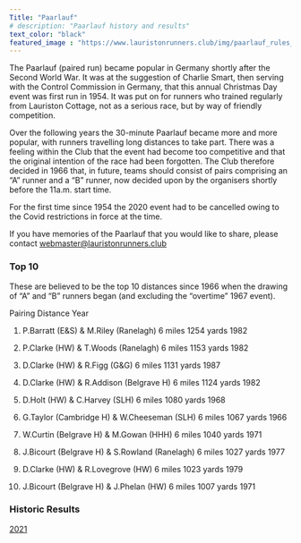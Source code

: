 ```yaml
---
Title: "Paarlauf"
# description: "Paarlauf history and results"
text_color: "black"
featured_image : "https://www.lauristonrunners.club/img/paarlauf_rules_crop.jpg"
---
```


The Paarlauf (paired run) became popular in Germany shortly after the Second World War.  It was at the suggestion of Charlie Smart, then serving with the Control Commission in Germany, that this annual Christmas Day event was first run in 1954.  It was put on for runners who trained regularly from Lauriston Cottage, not as a serious race, but by way of friendly competition.

Over the following years the 30-minute Paarlauf became more and more popular, with runners travelling long distances to take part.  There was a feeling within the Club that the event had become too competitive and that the original intention of the race had been forgotten.  The Club therefore decided in 1966 that, in future, teams should consist of pairs comprising an “A” runner and a “B” runner, now decided upon by the organisers shortly before the 11a.m. start time.

For the first time since 1954 the 2020 event had to be cancelled owing to the Covid restrictions in force at the time.

If you have memories of the Paarlauf that you would like to share, please contact webmaster@lauristonrunners.club

### Top 10

These are believed to be the top 10 distances since 1966 when the drawing of “A” and “B” runners began (and excluding the “overtime” 1967 event).

Pairing                                           Distance              Year

1.  P.Barratt (E&S) & M.Riley (Ranelagh)          6 miles 1254 yards    1982

2.  P.Clarke (HW) & T.Woods (Ranelagh)            6 miles 1153 yards    1982

3.  D.Clarke (HW) & R.Figg (G&G)                  6 miles 1131 yards    1987

4.  D.Clarke (HW) & R.Addison (Belgrave H)        6 miles 1124 yards    1982

5.  D.Holt (HW) & C.Harvey (SLH)                  6 miles 1080 yards    1968

6.  G.Taylor (Cambridge H) & W.Cheeseman (SLH)    6 miles 1067 yards    1966

7.  W.Curtin (Belgrave H) & M.Gowan (HHH)         6 miles 1040 yards    1971

8.  J.Bicourt (Belgrave H) & S.Rowland (Ranelagh) 6 miles 1027 yards    1977

9.  D.Clarke (HW) & R.Lovegrove (HW)              6 miles 1023 yards    1979

10. J.Bicourt (Belgrave H) & J.Phelan (HW)        6 miles 1007 yards    1971

### Historic Results

[2021](https://www.lauristonrunners.club/img/paarlauf/LRC-2021.jpeg)
